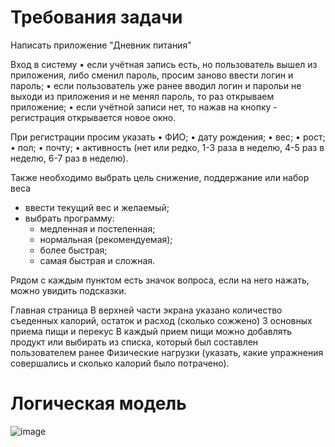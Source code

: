 # Требования задачи
Написать приложение "Дневник питания"

Вход в систему
• если учётная запись есть, но пользователь вышел из приложения, либо сменил пароль, просим заново ввести логин и пароль;
• если пользователь уже ранее вводил логин и парольи не выходи из приложения и не менял пароль, то раз открываем приложение;
• если учётной записи нет, то нажав на кнопку - регистрация открывается новое окно.

При регистрации просим указать
• ФИО;
• дату рождения;
• вес; 
• рост; 
• пол;
• почту;
• активность (нет или редко, 1-3 раза в неделю, 4-5 раз в неделю, 6-7 раз в неделю).

Также необходимо выбрать цель
снижение, поддержание или набор веса 
  * ввести текущий вес и желаемый;
  * выбрать программу:
      - медленная и постепенная;
      - нормальная (рекомендуемая);
      - более быстрая;
      - самая быстрая и сложная.
      
Рядом с каждым пунктом есть значок вопроса, если на него нажать, можно увидить подсказки.

Главная страница
В верхней части экрана указано количество съеденных калорий, остаток и расход (сколько сожжено) 
3 основных приема пищи и перекус
В каждый прием пищи можно добавлять продукт или выбирать из списка, который был составлен пользователем ранее 
Физические нагрузки (указать, какие упражнения совершались и сколько калорий было потрачено).


# Логическая модель
![image](https://user-images.githubusercontent.com/101321771/203844936-8890e5f8-1a04-4ef7-8572-622ad35f18d8.png)
